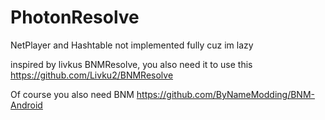 # PhotonResolve
NetPlayer and Hashtable not implemented fully cuz im lazy

inspired by livkus BNMResolve, you also need it to use this https://github.com/Livku2/BNMResolve

Of course you also need BNM https://github.com/ByNameModding/BNM-Android

